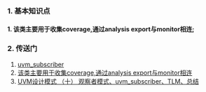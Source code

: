 ### 1. 基本知识点
#### 1. 该类主要用于收集coverage,通过analysis export与monitor相连;


### 2. 传送门
1. [uvm_subscriber](https://www.cnblogs.com/zhiminyu/p/14210170.html)
2. [该类主要用于收集coverage,通过analysis export与monitor相连](https://www.cnblogs.com/csjt/p/15237350.html)
1. [UVM设计模式 （十） 观察者模式、uvm_subscriber、TLM、总结](https://blog.csdn.net/Holden_Liu/article/details/112008271)
